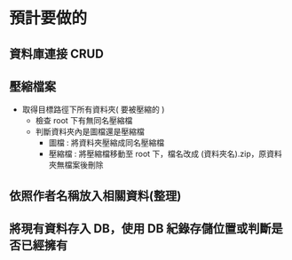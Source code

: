# 預計要做的

## 資料庫連接 CRUD

## 壓縮檔案
* 取得目標路徑下所有資料夾( 要被壓縮的 )
    * 檢查 root 下有無同名壓縮檔
    * 判斷資料夾內是圖檔還是壓縮檔
        * 圖檔 : 將資料夾壓縮成同名壓縮檔
        * 壓縮檔 : 將壓縮檔移動至 root 下，檔名改成 (資料夾名).zip，原資料夾無檔案後刪除

## 依照作者名稱放入相關資料(整理)

## 將現有資料存入 DB，使用 DB 紀錄存儲位置或判斷是否已經擁有